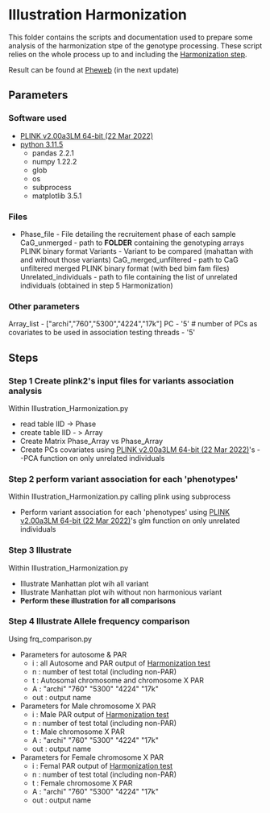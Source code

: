 # Illustration Harmonization
This folder contains the scripts and documentation used to prepare some analysis of the harmonization stpe of the genotype processing. These script relies on the whole process up to and including the [Harmonization step](https://github.com/CERC-Genomic-Medicine/CARTaGENE_flagship_paper/tree/main/Genotype_processing/5_Harmonization).

Result can be found at [Pheweb](https://cerc-genomic-medicine.ca/pheweb/cartagene/about) (in the next update)

## Parameters
### Software used
- [PLINK v2.00a3LM 64-bit (22 Mar 2022)](www.cog-genomics.org/plink/2.0/)
- [python 3.11.5](https://www.python.org/downloads/release/python-3115/)
  - pandas 2.2.1
  - numpy 1.22.2
  - glob
  - os
  - subprocess
  - matplotlib 3.5.1
### Files 
- Phase_file - File detailing the recruitement phase of each sample
CaG_unmerged - path to **FOLDER** containing the genotyping arrays PLINK binary format
Variants - Variant to be compared (mahattan with and without those variants)
CaG_merged_unfiltered - path to CaG unfiltered merged PLINK binary format (with bed bim fam files)
Unrelated_individuals - path to file containing the list of unrelated individuals (obtained in step 5 Harmonization)
### Other parameters
Array_list - ["archi","760","5300","4224","17k"]
PC - '5' 																# number of PCs as covariates to be used in association testing
threads - '5'

## Steps
### Step 1 Create plink2's input files for variants association analysis
Within Illustration_Harmonization.py
- read table IID -> Phase 
- create table IID - > Array
- Create Matrix Phase_Array vs Phase_Array
- Create PCs covariates using [PLINK v2.00a3LM 64-bit (22 Mar 2022)](www.cog-genomics.org/plink/2.0/)'s --PCA function on only unrelated individuals
### Step 2 perform variant association for each 'phenotypes'  
Within Illustration_Harmonization.py calling plink using subprocess
- Perform variant association for each 'phenotypes' using [PLINK v2.00a3LM 64-bit (22 Mar 2022)](www.cog-genomics.org/plink/2.0/)'s glm function on only unrelated individuals
### Step 3 Illustrate
Within Illustration_Harmonization.py
- Illustrate Manhattan plot wih all variant 
- Illustrate Manhattan plot wih without non harmonious variant 
- **Perform these illustration for all comparisons**
### Step 4 Illustrate Allele frequency comparison
Using frq_comparison.py 
- Parameters for autosome & PAR
  - i : all Autosome and PAR output of [Harmonization test](https://github.com/CERC-Genomic-Medicine/CARTaGENE_flagship_paper/tree/main/Genotype_processing/5_Harmonization/Harmonization_test)
  - n : number of test total (including non-PAR)
  - t : Autosomal chromosome and chromosome X PAR
  - A : "archi" "760" "5300" "4224" "17k"
  - out : output name
- Parameters for Male chromosome X PAR
  - i : Male PAR output of [Harmonization test](https://github.com/CERC-Genomic-Medicine/CARTaGENE_flagship_paper/tree/main/Genotype_processing/5_Harmonization/Harmonization_test)
  - n : number of test total (including non-PAR)
  - t : Male chromosome X PAR
  - A : "archi" "760" "5300" "4224" "17k"
  - out : output name
- Parameters for Female chromosome X PAR
  - i : Femal PAR output of [Harmonization test](https://github.com/CERC-Genomic-Medicine/CARTaGENE_flagship_paper/tree/main/Genotype_processing/5_Harmonization/Harmonization_test)
  - n : number of test total (including non-PAR)
  - t : Female chromosome X PAR
  - A : "archi" "760" "5300" "4224" "17k"
  - out : output name

